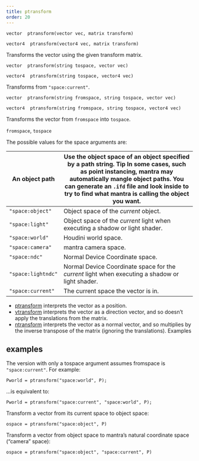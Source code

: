 ```yaml
---
title: ptransform
order: 20
---
```

`vector  ptransform(vector vec, matrix transform)`

`vector4  ptransform(vector4 vec, matrix transform)`

Transforms the vector using the given transform matrix.

`vector  ptransform(string tospace, vector vec)`

`vector4  ptransform(string tospace, vector4 vec)`

Transforms from `"space:current"`.

`vector  ptransform(string fromspace, string tospace, vector vec)`

`vector4  ptransform(string fromspace, string tospace, vector4 vec)`

Transforms the vector from `fromspace` into `tospace`.

`fromspace`, `tospace`

The possible values for the space arguments are:

| An object path | Use the object space of an object specified by a path string.   Tip  In some cases, such as point instancing, mantra may  automatically mangle object paths. You can generate an `.ifd`  file and look inside to try to find what mantra is calling  the object you want. |
| --- | --- |
| `"space:object"` | Object space of the *current* object. |
| `"space:light"` | Object space of the *current* light when executing a shadow or light shader. |
| `"space:world"` | Houdini world space. |
| `"space:camera"` | mantra camera space. |
| `"space:ndc"` | Normal Device Coordinate space. |
| `"space:lightndc"` | Normal Device Coordinate space for the *current* light when executing a shadow or light shader. |
| `"space:current"` | The current space the vector is in. |

- [ptransform](./ptransform "Transforms a vector from one space to another.") interprets the vector as a position.
- [vtransform](./vtransform "Transforms a directional vector.") interprets the vector as a direction
  vector, and so doesn’t apply the translations from the matrix.
- [ntransform](./ntransform "Transforms a normal vector.") interprets the vector as a normal vector,
  and so multiplies by the inverse transpose of the matrix (ignoring the
  translations).
  Examples

## examples

The version with only a tospace argument assumes fromspace is
`"space:current"`. For example:

```vex
Pworld = ptransform("space:world", P);

```

…is equivalent to:

```vex
Pworld = ptransform("space:current", "space:world", P);

```

Transform a vector from its current space to object space:

```vex
ospace = ptransform("space:object", P)

```

Transform a vector from object space to mantra’s natural coordinate
space (“camera” space):

```vex
ospace = ptransform("space:object", "space:current", P)

```
